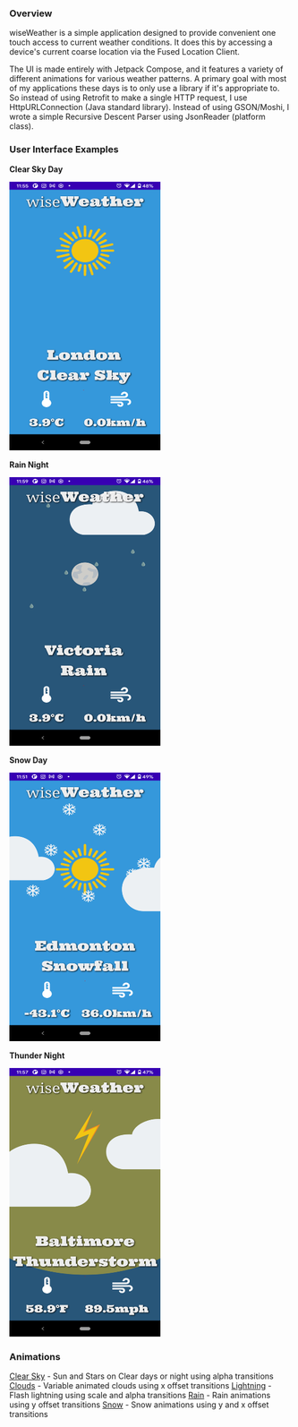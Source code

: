 ### Overview

wiseWeather is a simple application designed to provide convenient one touch access to current weather conditions. It does this by accessing a device's current coarse location via the Fused Location Client. 

The UI is made entirely with Jetpack Compose, and it features a variety of different animations for various weather patterns. A primary goal with most of my applications these days is to only use a library if it's appropriate to. So instead of using Retrofit to make a single HTTP request, I use HttpURLConnection (Java standard library). Instead of using GSON/Moshi, I wrote a simple Recursive Descent Parser using JsonReader (platform class).

### User Interface Examples
**Clear Sky Day**

<img src="day_clear_sky.png" alt="Clear Sky Day" width="270" height="480"/>

**Rain Night**

<img src="night_rain.png" alt="Rain Night" width="270" height="480"/>


**Snow Day**

<img src="day_snowfall.png" alt="Snow Day" width="270" height="480"/>

**Thunder Night**

<img src="night_thunder.png" alt="Thunder Night" width="270" height="480"/>

### Animations
[Clear Sky](/app/src/main/java/com/bracketcove/wiseweather/ui/animations/ClearSky.kt) - Sun and Stars on Clear days or night using alpha transitions
[Clouds](/app/src/main/java/com/bracketcove/wiseweather/ui/animations/Clouds.kt) - Variable animated clouds using x offset transitions
[Lightning](/app/src/main/java/com/bracketcove/wiseweather/ui/animations/Lightning.kt) - Flash lightning using scale and alpha transitions
[Rain](/app/src/main/java/com/bracketcove/wiseweather/ui/animations/Rain.kt) - Rain animations using y offset transitions
[Snow](/app/src/main/java/com/bracketcove/wiseweather/ui/animations/SNow.kt) - Snow animations using y and x offset transitions